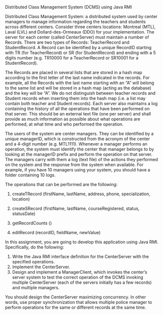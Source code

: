 Distributed Class Management System (DCMS) using Java RMI

Distributed Class Management System: a distributed system used by center managers to manage information regarding the teachers and students across different centers.
Consider three centers locations: Montreal (MTL), Laval (LVL) and Dollard-des-Ormeaux (DDO) for your implementation. The server for each center (called CenterServer) must maintain a number of Records. There are two types of Records: TeacherRecord and StudentRecord. A Record can be identified by a unique RecordID starting with TR (for TeacherRecord) or SR (for StudentRecord) and ending with a 5 digits number (e.g. TR10000 for a TeacherRecord or SR10001 for a StudentRecord).

The Records are placed in several lists that are stored in a hash map according to the first letter of the last name indicated in the records. For example, all the Records with the last name starting with an “A” will belong to the same list and will be stored in a hash map (acting as the database) and the key will be “A”. We do not distinguish between teacher records and Student records when inserting them into the hash map (i.e. a list may contain both teacher and Student records). Each server also maintains a log containing the history of all the operations that have been performed on that server. This should be an external text file (one per server) and shall provide as much information as possible about what operations are performed, at what time and who performed the operation.

The users of the system are center managers. They can be identified by a unique managerID, which is constructed from the acronym of the center and a 4-digit number (e.g. MTL1111). Whenever a manager performs an operation, the system must identify the center that manager belongs to by looking at the managerID prefix and perform the operation on that server. The managers carry with them a log (text file) of the actions they performed on the system and the response from the system when available. For example, if you have 10 managers using your system, you should have a folder containing 10 logs.

The operations that can be performed are the following:

1) createTRecord (firstName, lastName, address, phone, specialization, location)

2) createSRecord (firstName, lastName, courseRegistered, status, statusDate)

3) getRecordCounts ()

4) editRecord (recordID, fieldName, newValue)

In this assignment, you are going to develop this application using Java RMI. Specifically, do the following:
1) Write the Java RMI interface definition for the CenterServer with the specified operations.
2) Implement the CenterServer.
3) Design and implement a ManagerClient, which invokes the center’s server system to test the correct operation of the DCMS invoking multiple CenterServer (each of the servers initially has a few records) and multiple managers.

You should design the CenterServer maximizing concurrency. In other words, use proper synchronization that allows multiple police manager to perform operations for the same or different records at the same time.
